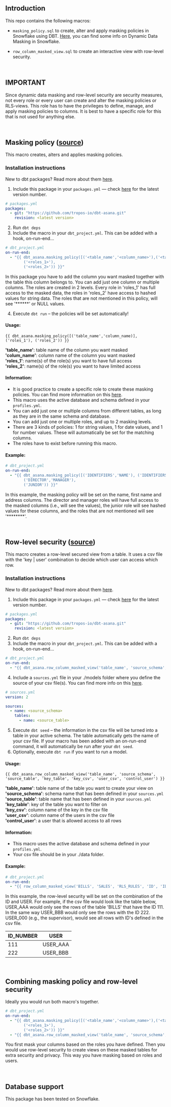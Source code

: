 ## Introduction
This repo contains the following macros:

- `masking_policy.sql` to create, alter and apply masking policies in Snowflake using DBT.
[Here](https://docs.snowflake.com/en/user-guide/security-column-ddm-intro.html), you can find some info on Dynamic Data Masking in Snowflake.

- `row_column_masked_view.sql` to create an interactive view with row-level security.

<br />

## **IMPORTANT**
Since dynamic data masking and row-level security are security measures, not every role or every user can create and alter the masking policies or RLS-views. This role has to have the privileges to define, manage, and apply masking policies to columns. It is best to have a specific role for this that is not used for anything else.

<br />

## Masking policy ([source](macros/masking_policy.sql))
This macro creates, alters and applies masking policies.


### Installation instructions
New to dbt packages? Read more about them [here](https://docs.getdbt.com/docs/building-a-dbt-project/package-management/).
1. Include this package in your `packages.yml` — check [here](https://github.com/tropos-io/dbt-asana/releases) for the latest version number.

```YAML
# packages.yml
packages:
  - git: "https://github.com/tropos-io/dbt-asana.git"
    revision: <latest version>

```

2. Run `dbt deps`
3. Include the macro in your `dbt_project.yml`. This can be added with a hook, on-run-end...

```YAML
# dbt_project.yml
on-run-end:
  - "{{ dbt_asana.masking_policy([('<table_name','<column_name>'),('<table_name','<column_name>')], 
        ('<roles_1>'),
        ('<roles_2>')) }}"

```
In this package you have to add the column you want masked together with the table this column belongs to. You can add just one column or multiple columns. 
The roles are created in 2 levels. Every role in 'roles_1' has full access to the masked data, the roles in 'roles_2' have access to hashed values for string data. The roles that are not mentioned in this policy, will see '******' or NULL values.

4. Execute `dbt run` – the policies will be set automatically!


#### Usage:
```
{{ dbt_asana.masking_policy([('table_name','column_name)], ('roles_1'), ('roles_2')) }}
```
 **'table_name'**: table name of the column you want masked\
 **'colum_name'**: column name of the column you want masked\
 **'roles_1'**: name(s) of the role(s) you want to have full access\
 **'roles_2'**: name(s) of the role(s) you want to have limited access


#### Information:
- It is good practice to create a specific role to create these masking policies. You can find more information on this [here](https://docs.snowflake.com/en/user-guide/security-column-ddm-use.html).
- This macro uses the active database and schema defined in your `profiles.yml`. 
- You can add just one or multiple columns from different tables, as long as they are in the same schema and database.
- You can add just one or multiple roles, and up to 2 masking levels.
- There are 3 kinds of policies: 1 for string values, 1 for date values, and 1 for number values. These will automatically be set for the matching columns.
- The roles have to exist before running this macro. 

#### Example:

```YAML
# dbt_project.yml
on-run-end:
  - "{{ dbt_asana.masking_policy([('IDENTIFIERS','NAME'), ('IDENTIFIERS','FIRST_NAME'), ('PRIVATE','ADDRESS')], 
        ('DIRECTOR','MANAGER'),
        ('JUNIOR')) }}"
```

In this example, the masking policy will be set on the name, first name and address columns. The director and manager roles will have full access to the masked columns (i.e., will see the values), the junior role will see hashed values for these columns, and the roles that are not mentioned will see '********'.

<br />

## Row-level security ([source](macros/row_column_masked_view.sql))
This macro creates a row-level secured view from a table. It uses a csv file with the 'key | user' combination to decide which user can access which row.


### Installation instructions
New to dbt packages? Read more about them [here](https://docs.getdbt.com/docs/building-a-dbt-project/package-management/).
1. Include this package in your `packages.yml` — check [here](https://github.com/tropos-io/dbt-asana/releases) for the latest version number.

```YAML
# packages.yml
packages:
  - git: "https://github.com/tropos-io/dbt-asana.git"
    revision: <latest version>

```

2. Run `dbt deps`
3. Include the macro in your `dbt_project.yml`. This can be added with a hook, on-run-end...

```YAML
# dbt_project.yml
on-run-end:
  - "{{ dbt_asana.row_column_masked_view('table_name', 'source_schema', 'source_table', 'key_table', 'key_csv', 'user_csv', 'control_user') }}"

```

4. Include a `sources.yml` file in your ./models folder where you define the source of your csv file(s). You can find more info on this [here](https://docs.getdbt.com/reference/dbt-jinja-functions/source/).

```YAML
# sources.yml
version: 2

sources:
  - name: <source_schema>
    tables:
      - name: <source_table>

```

5. Execute `dbt seed` – the information in the csv file will be turned into a table in your active schema. The table automatically gets the name of your csv file. If your macro has been added with an on-run-end command, it will automatically be run after your `dbt seed`.
6. Optionally, execute `dbt run` if you want to run a model.


#### Usage:
```
{{ dbt_asana.row_column_masked_view('table_name', 'source_schema', 'source_table', 'key_table', 'key_csv', 'user_csv', 'control_user') }}
```
 **'table_name'**: table name of the table you want to create your view on\
 **'source_schema'**: schema name that has been defined in your `sources.yml`\
 **'source_table'**: table name that has been defined in your `sources.yml`\
 **'key_table'**: key of the table you want to filter on\
 **'key_csv'**: column name of the key in the csv file\
 **'user_csv'**: column name of the users in the csv file\
 **'control_user'**: a user that is allowed access to all rows


#### Information:
- This macro uses the active database and schema defined in your `profiles.yml`.
- Your csv file should be in your ./data folder.


#### Example:

```YAML
# dbt_project.yml
on-run-end:
  - "{{ row_column_masked_view('BILLS', 'SALES', 'RLS_RULES', 'ID', 'ID_NUMBER', 'USER', 'USER_000') }}"
```

In this example, the row-level security will be set on the combination of the ID and USER. For example, if the csv file would look like the table below, USER_AAA would only see the rows of the table 'BILLS' that have the ID 111. In the same way USER_BBB would only see the rows with the ID 222. USER_000 (e.g., the supervisor), would see all rows with ID's defined in the csv file.

ID_NUMBER | USER
------------ | -------------
111 | USER_AAA
222 | USER_BBB

<br />

## Combining masking policy and row-level security
Ideally you would run both macro's together.

```YAML
# dbt_project.yml
on-run-end:
  - "{{ dbt_asana.masking_policy([('<table_name','<column_name>'),('<table_name','<column_name>')], 
        ('<roles_1>'),
        ('<roles_2>')) }}"
  - "{{ dbt_asana.row_column_masked_view('table_name', 'source_schema', 'source_table', 'key_table', 'key_csv', 'user_csv', 'control_user') }}"
```

You first mask your columns based on the roles you have defined. Then you would use row-level security to create views on these masked tables for extra security and privacy. This way you have masking based on roles and users.

<br />

## Database support
This package has been tested on Snowflake.

